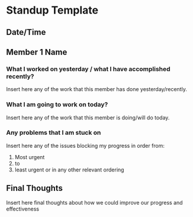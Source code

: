 # Standup Template
## Date/Time

## Member 1 Name
### What I worked on yesterday / what I have accomplished recently?
Insert here any of the work that this member has done yesterday/recently.
### What I am going to work on today?
Insert here any of the work that this member is doing/will do today.
### Any problems that I am stuck on
Insert here any of the issues blocking my progress in order from:
1. Most urgent
2. to
3. least urgent
or in any other relevant ordering

## Final Thoughts
Insert here final thoughts about how we could improve our progress and effectiveness